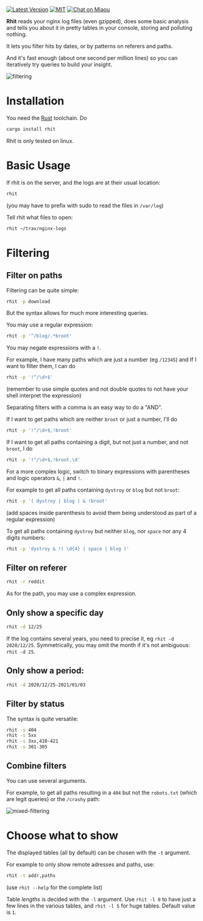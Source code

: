
[![Latest Version][s1]][l1] [![MIT][s2]][l2] [![Chat on Miaou][s3]][l3]

[s1]: https://img.shields.io/crates/v/rhit.svg
[l1]: https://crates.io/crates/rhit

[s2]: https://img.shields.io/badge/license-MIT-blue.svg
[l2]: LICENSE

[s3]: https://miaou.dystroy.org/static/shields/room.svg
[l3]: https://miaou.dystroy.org/3768?rust


**Rhit** reads your nginx log files (even gzipped), does some basic analysis and tells you about it in pretty tables in your console, storing and polluting nothing.

It lets you filter hits by dates, or by patterns on referers and paths.

And it's fast enough (about one second per million lines) so you can iteratively try queries to build your insight.

![filtering](doc/download-filter.png)

# Installation

You need the [Rust](https://rustup.rs) toolchain. Do

```bash
cargo install rhit
```

Rhit is only tested on linux.

# Basic Usage

If rhit is on the server, and the logs are at their usual location:

```bash
rhit
```

(you may have to prefix with sudo to read the files in `/var/log`)

Tell rhit what files to open:

```bash
rhit ~/trav/nginx-logs
```

# Filtering

## Filter on paths

Filtering can be quite simple:

```bash
rhit -p download
```

But the syntax allows for much more interesting queries.

You may use a regular expression:

```bash
rhit -p '^/blog/.*broot'
```

You may negate expressions with a `!`.

For example, I have many paths which are just a number (eg `/12345`) and If I want to filter them, I can do

```bash
rhit -p '!^/\d+$'
```
(remember to use simple quotes and not double quotes to not have your shell interpret the expression)

Separating filters with a comma is an easy way to do a "AND".

If I want to get paths which are neither `broot` or just a number, I'll do

```bash
rhit -p '!^/\d+$,!broot'
```

If I want to get all paths containing a digit, but not just a number, and not `broot`, I do

```bash
rhit -p '!^/\d+$,!broot,\d'
```

For a more complex logic, switch to binary expressions with parentheses and logic operators `&`, `|` and `!`.

For example to get all paths containing `dystroy` or `blog`  but not `broot`:

```bash
rhit -p '( dystroy | blog ) & !broot'
```

(add spaces inside parenthesis to avoid them being understood as part of a regular expression)

To get all paths containing `dystroy` but neither `blog`, nor `space` nor any 4 digits numbers:

```bash
rhit -p 'dystroy & !( \d{4} | space | blog )'
```

## Filter on referer

```bash
rhit -r reddit
```

As for the path, you may use a complex expression.

## Only show a specific day

```bash
rhit -d 12/25
```
If the log contains several years, you need to precise it, eg `rhit -d 2020/12/25`.
Symmetrically, you may omit the month if it's not ambiguous: `rhit -d 25`.

## Only show a period:

```bash
rhit -d 2020/12/25-2021/01/03
```

## Filter by status

The syntax is quite versatile:

```bash
rhit -s 404
rhit -s 5xx
rhit -s 3xx,410-421
rhit -s 301-305
```

## Combine filters

You can use several arguments.

For example, to get all paths resulting in a `404` but not the `robots.txt` (which are legit queries) or the `/crashy` path:

![mixed-filtering](doc/mixed-filter.png)

# Choose what to show

The displayed tables (all by default) can be chosen with the `-t` argument.

For example to only show remote adresses and paths, use:

```bash
rhit -t addr,paths
```
(use `rhit --help` for the complete list)

Table *lengths* is decided with the `-l` argument. Use `rhit -l 0` to have just a few lines in the various tables, and `rhit -l 5` for huge tables. Default value is `1`.


